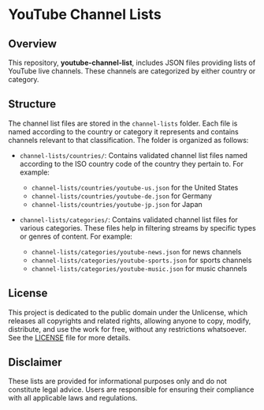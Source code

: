 # YouTube Channel Lists

## Overview
This repository, **youtube-channel-list**, includes JSON files providing lists of YouTube live channels. These channels are categorized by either country or category.

## Structure
The channel list files are stored in the `channel-lists` folder. Each file is named according to the country or category it represents and contains channels relevant to that classification. The folder is organized as follows:

- `channel-lists/countries/`: Contains validated channel list files named according to the ISO country code of the country they pertain to. For example:
  - `channel-lists/countries/youtube-us.json` for the United States
  - `channel-lists/countries/youtube-de.json` for Germany
  - `channel-lists/countries/youtube-jp.json` for Japan

- `channel-lists/categories/`: Contains validated channel list files for various categories. These files help in filtering streams by specific types or genres of content. For example:
  - `channel-lists/categories/youtube-news.json` for news channels
  - `channel-lists/categories/youtube-sports.json` for sports channels
  - `channel-lists/categories/youtube-music.json` for music channels

## License
This project is dedicated to the public domain under the Unlicense, which releases all copyrights and related rights, allowing anyone to copy, modify, distribute, and use the work for free, without any restrictions whatsoever. See the [LICENSE](LICENSE) file for more details.

## Disclaimer
These lists are provided for informational purposes only and do not constitute legal advice. Users are responsible for ensuring their compliance with all applicable laws and regulations.
